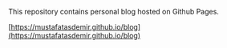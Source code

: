 This repository contains personal blog hosted on Github Pages.

[https://mustafatasdemir.github.io/blog](https://mustafatasdemir.github.io/blog)
